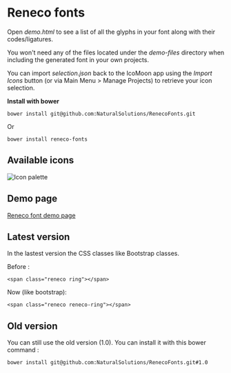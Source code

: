 # Reneco fonts

Open *demo.html* to see a list of all the glyphs in your font along with their 
codes/ligatures.

You won't need any of the files located under the *demo-files* directory when including the 
generated font in your own projects.

You can import *selection.json* back to the IcoMoon app using the *Import Icons* button (or 
via Main Menu > Manage Projects) to retrieve your icon selection.

**Install with bower**

    bower install git@github.com:NaturalSolutions/RenecoFonts.git
	
Or

	bower install reneco-fonts
	
## Available icons

![Icon palette](http://img11.hostingpics.net/pics/344237unnamed.jpg)

## Demo page

[Reneco font demo page](http://naturalsolutions.github.io/RenecoFonts/)

## Latest version

In the lastest version the CSS classes like Bootstrap classes.

Before : 

    <span class="reneco ring"></span>

Now (like bootstrap):

    <span class="reneco reneco-ring"></span>

## Old version

You can still use the old version (1.0). You can install it with this bower command :

    bower install git@github.com:NaturalSolutions/RenecoFonts.git#1.0